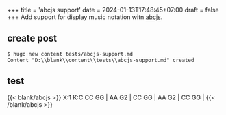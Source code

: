 +++
title = 'abcjs support'
date = 2024-01-13T17:48:45+07:00
draft = false
+++
Add support for display music notation witn [abcjs](https://paulrosen.github.io/abcjs/).


## create post
```
$ hugo new content tests/abcjs-support.md
Content "D:\\blank\\content\\tests\\abcjs-support.md" created
```


## test
{{< blank/abcjs >}}
X:1
K:C
CC GG | AA G2 | CC GG | AA G2 |
CC GG | 
{{< /blank/abcjs >}}
